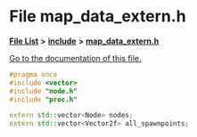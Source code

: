 
# File map\_data\_extern.h

[**File List**](files.md) **>** [**include**](dir_d44c64559bbebec7f509842c48db8b23.md) **>** [**map\_data\_extern.h**](map__data__extern_8h.md)

[Go to the documentation of this file.](map__data__extern_8h.md) 


````cpp
#pragma once
#include <vector>
#include "node.h"
#include "proc.h"

extern std::vector<Node> nodes;
extern std::vector<Vector2f> all_spawnpoints;
````

